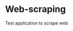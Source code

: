 # Web-scraping
Test application to scrape web

[//]: # (cmd)

[//]: # (Set-ExecutionPolicy Unrestricted -Scope CurrentUser)